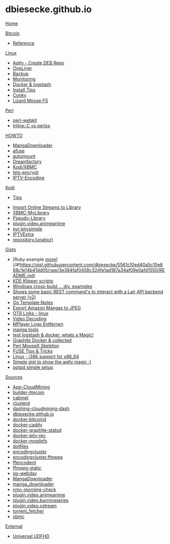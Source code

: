 # dbiesecke.github.io

[Home](index.md)

[Bitcoin]()

  * [Reference](coin/index.md)

[Linux]()

  * [Aptly - Create DEB Repo](/#!https://gist.githubusercontent.com/dbiesecke/5ecd3d5d2de50bcd30aa/raw/README.md)
  * [OneLiner](linux/oneliner.md)
  * [Backup](linux/backup.md)
  * [Monitoring](linux/monitoring.md)
  * [Docker & logstash](linux/docker_and_logstash.md)
  * [Install Tips](/#!https://gist.githubusercontent.com/dbiesecke/d83d9e0e9a6b259bb711/raw/1f0685ce26a90191c6cd02dc07a53de9307d91d8/README.md)
  * [Conky](/#!https://gist.github.com/dbiesecke/d83d9e0e9a6b259bb711/raw/1f0685ce26a90191c6cd02dc07a53de9307d91d8/README-conky.md)
  * [Lizard Moose FS](/#!https://gist.github.com/dbiesecke/d83d9e0e9a6b259bb711/raw/1f0685ce26a90191c6cd02dc07a53de9307d91d8/README-Cluster.md)

   
[Perl]()

  * [perl-webkit](my/src/perl-webkit.md)
  * [Inline::C vs perlxs](my/src/perl-perlxs-vs-inline.md)
  
  
[HOWTO]()

  * [MangaDownloader](my/src/manga-downloader.md)
  * [afuse](my/afuse.md)
  * [automount](my/automount.md)
  * [Dreamfactory](my/dreamfactory.md)
  * [Kodi/XBMC](my/kodi.md)
  * [lets-encrypt](my/my/lets-encrypt.md)
  * [IPTV-Encoding](https://dbiesecke.github.io/#!https://gist.githubusercontent.com/dbiesecke/efdd8e28d7e599a41241/raw/README.md)
  
[Kodi]()

   * [Tips](my/kodi.md)
<!--    * [Rom_Collection_Browser](my/kodi/romcollectionbrowser.md) -->
   * [Import Online Streams to Library](my/kodi/kodi-plugins-2-libary.md)
   * [XBMC-MyLibrary](my/kodi/xbmc.mylibrary-configs.md)
   * [Pseudo-Library](my/kodi/pseudo-library.md)
   * [plugin.video.animeanime](repo/plugin.video.animeanime/README.md)
   * [pvr.iptvsimple](repo/pvr.iptvsimple/README.md)
   * [IPTVExtra](my/kodi/iptvextra.md)
   * [repository.lunatixz)](https://raw.githubusercontent.com/Lunatixz/XBMC_Addons/master/zips/repository.lunatixz/repository.lunatixz-1.0.zip)

[Gists]()

   * [Ruby example [more](http://rubyfu.net/content/en/module_0x4__web_kung_fu/databases.html)](/#!https://gist.githubusercontent.com/dbiesecke/5561c10ed40a5c10e888c1e14b41dd05/raw/3e384faf0458c324fe1ad187a34af09e0afd1550/README.md)
   * [KDE Klipper scripts](/#!https://gist.githubusercontent.com/dbiesecke/b6181b5c4ee86bcd434ba0255211526e/raw/4eee8fc0ef191b32ef172b5e9d5b4a4af83ccbfd/README.md)
   * [Windows cross-build ... div. examples](/#!https://gist.githubusercontent.com/dbiesecke/03cb354759b69aa0cee9/raw/51948c1ea244b0cd3047835d8e7886dc8eaf2675/README.md)
   * [Shows some basic REST command's to interact with a Lair API backend server (v2)](/#!https://gist.githubusercontent.com/dbiesecke/165529deff83bf0e5bfa/raw/3596e8d699f0c2ba924afda6004ea810853f6f25/README.md)
   * [Go Template Notes](/#!https://gist.githubusercontent.com/dbiesecke/3d0b558087d47557b0ec/raw/e06eb1576ae2e58a072056567eaa3cea2e2f2569/README.md)
   * [Export Amazon Mangas to JPEG](/#!https://gist.githubusercontent.com/dbiesecke/161ef77cee5fd288e604/raw/efbc19c092c3f7fca3fa4a0318b458e2a2e61ee0/README.md)
   * [OTR Links - linux](/#!https://gist.githubusercontent.com/dbiesecke/03a81e12c1d8fd5ccfe8/raw/edac90146984ef407cfa920cf3217f8ff2b9d7e4/README.md)
   * [Video Decoding](/#!https://gist.githubusercontent.com/dbiesecke/aa3d57c9adcaca951e0b/raw/0ffa87de7904ac10716863be6f6d0c6df5338ab2/README.md)
   * [MPlayer Logo Entfernen](/#!https://gist.githubusercontent.com/dbiesecke/751eedff8d92132cfe14/raw/f30b30def58c4b7e2f34a09574bec672a5f6b7ab/README.md)
   * [manga tools](/#!https://gist.githubusercontent.com/dbiesecke/d8af4f395c58575ac0ae/raw/95c9c702e7a56d9911f754c846bb45c144bdeb1e/README.md)
   * [test logstash & docker, whats a Magic!](/#!https://gist.githubusercontent.com/dbiesecke/2c49b8c80f42186d78e5/raw/fd8e1d4195fd6c1991a310eef78aaa77172e34c8/README.md)
   * [Graphite  Docker & collected](/#!https://gist.githubusercontent.com/dbiesecke/53c51e71efcb32ee6e8c/raw/f106a8c06c1cc44495c43f2f96faa699b612d7dc/README.md)
   * [Perl MooseX Skeleton](/#!https://gist.githubusercontent.com/dbiesecke/90ae2f1e5a28463f2527/raw/b8e85a61a293fe4ddd468ea559737a3f7d67fa2f/README.md)
   * [FUSE Tips & Tricks](/#!https://gist.githubusercontent.com/dbiesecke/b00eff217ad00069933d/raw/6fc0eeaaa9732c3f0555cd658d14ff54f99af010/README.md)
   * [Linux - i386 support for x86_64](/#!https://gist.githubusercontent.com/dbiesecke/414aa7313588c583d63f/raw/c2a288bbbde56e7f6b3312105f4962fa7c4d6be9/README.md)
   * [Simple gist to show the aptly magic :)](/#!https://gist.githubusercontent.com/dbiesecke/5ecd3d5d2de50bcd30aa/raw/5ddc6e8cba286e7bf1ed308bfac313a2d48acc47/README.md)
   * [pptpd simple setup](/#!https://gist.githubusercontent.com/dbiesecke/eb10bbc7bc63d289d347/raw/b4992722a6f1ddc1797645d1e0a12c0cab6845f9/README.md)


[Sources]()

   * [App-CloudMining](https://github.com/dbiesecke/App-CloudMining.git)
   * [builder-litecoin](https://github.com/dbiesecke/builder-litecoin.git)
   * [cabinet](https://github.com/dbiesecke/cabinet.git)
   * [clusterd](https://github.com/dbiesecke/clusterd.git)
   * [dashing-cloudmining-dash](https://github.com/dbiesecke/dashing-cloudmining-dash.git)
   * [dbiesecke.github.io](https://github.com/dbiesecke/dbiesecke.github.io.git)
   * [docker-bitcoind](https://github.com/dbiesecke/docker-bitcoind.git)
   * [docker-caddy](https://github.com/dbiesecke/docker-caddy.git)
   * [docker-graphite-statsd](https://github.com/dbiesecke/docker-graphite-statsd.git)
   * [docker-iptv-rec](https://github.com/dbiesecke/docker-iptv-rec.git)
   * [docker-mogilefs](https://github.com/dbiesecke/docker-mogilefs.git)
   * [dotfiles](https://github.com/dbiesecke/dotfiles.git)
   * [encodingcluster](https://github.com/dbiesecke/encodingcluster.git)
   * [encodingcluster.ffmpeg](https://github.com/dbiesecke/encodingcluster.ffmpeg.git)
   * [ffencoderd](https://github.com/dbiesecke/ffencoderd.git)
   * [ffmpeg-static](https://github.com/dbiesecke/ffmpeg-static.git)
   * [go-webdav](https://github.com/dbiesecke/go-webdav.git)
   * [MangaDownloader](https://github.com/dbiesecke/MangaDownloader.git)
   * [manga_downloader](https://github.com/dbiesecke/manga_downloader.git)
   * [nmc-morning-check](https://github.com/dbiesecke/nmc-morning-check.git)
   * [plugin.video.animeanime](https://github.com/dbiesecke/plugin.video.animeanime.git)
   * [plugin.video.burningseries](https://github.com/dbiesecke/plugin.video.burningseries.git)
   * [plugin.video.xstream](https://github.com/dbiesecke/plugin.video.xstream.git)
   * [torrent_fetcher](https://github.com/dbiesecke/torrent_fetcher.git)
   * [xbmc](https://github.com/dbiesecke/xbmc.git)


[External]()

   * [Universal UDFHD](/#!https://github.com/kimmobrunfeldt/howto-everything/blob/master/universal-disk.md)
   

    
   

<!-- Code for collapse and expand -->
<script type="text/javascript"> 
$(document).ready(function() { 
$('div.view').hide(); 
$('div.slide').click(function() {
$(this).next('div.view').slideToggle('fast'); 
return false; 
}); 
}); 
</script>

